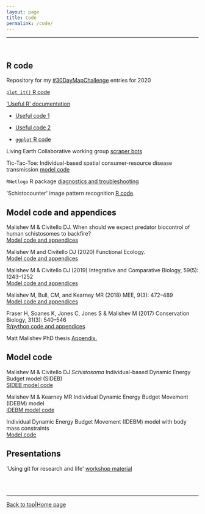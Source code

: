 ```yaml
---
layout: page
title: Code      
permalink: /code/
---  
```

<a id="top"></a>

******        
    
<br>     

## R code         

Repository for my [#30DayMapChallenge](https://github.com/darwinanddavis/worldmaps/tree/gh-pages/docs/30daymap2020) entries for 2020    

[`plot_it()` R code](https://github.com/darwinanddavis/plot_it)  

['Useful R' documentation](https://github.com/darwinanddavis/UsefulCode)  

* [Useful code 1](https://darwinanddavis.github.io/UsefulCode/UsefulCode.html)  

* [Useful code 2](https://darwinanddavis.github.io/UsefulCode/UsefulCode2.html)  

* [`ggplot` R code](https://darwinanddavis.github.io/UsefulCode/UsefulCode_ggplot.html)    

Living Earth Collaborative working group [scraper bots](https://github.com/darwinanddavis/LECWorkingGroup)  

Tic-Tac-Toe: Individual-based spatial consumer-resource disease transmission [model code](https://github.com/darwinanddavis/tictactoe)    
  
`RNetlogo` R package [diagnostics and troubleshooting](https://github.com/darwinanddavis/rnetlogo_diagnostics)   

'Schistocounter' image pattern recognition [R code](https://github.com/darwinanddavis/SchistoCount).    
  
## Model code and appendices       

Malishev M & Civitello DJ. When should we expect predator biocontrol of human schistosomes to backfire?   
[Model code and appendices](https://github.com/darwinanddavis/MalishevCivitello_biocontrol)      

Malishev M and Civitello DJ (2020) Functional Ecology.  
[Model code and appendices](https://github.com/darwinanddavis/MalishevCivitello_hostcontrol)            

Malishev M & Civitello DJ (2019) Integrative and Comparative Biology, 59(5): 1243–1252    
[Model code and appendices](https://github.com/darwinanddavis/MalishevCivitello_SICB)          

Malishev M, Bull, CM, and Kearney MR (2018) MEE, 9(3): 472–489  
[Model code and appendices](https://github.com/darwinanddavis/MalishevBullKearney)     
  
Fraser H, Soanes K, Jones C, Jones S & Malishev M (2017) Conservation Biology, 31(3): 540–546   
[R/python code and appendices](https://github.com/darwinanddavis/Fraser_etal_2017)            

Matt Malishev PhD thesis 
[Appendix.](https://github.com/darwinanddavis/Thesis)        

## Model code    

Malishev M & Civitello DJ _Schistosoma_ Individual-based Dynamic Energy Budget model (SIDEB)    
[SIDEB model code](https://github.com/darwinanddavis/SchistoIBM)           

Malishev M & Kearney MR Individual Dynamic Energy Budget Movement (IDEBM) model      
[IDEBM model code](https://github.com/darwinanddavis/Sleepy_IBM)        

Individual Dynamic Energy Budget Movement (IDEBM) model with body mass constraints   
[Model code](https://github.com/darwinanddavis/adultjuv)             
  
## Presentations             

'Using git for research and life' [workshop material](https://github.com/darwinanddavis/githubpres)        

<br>  
<br>  
  
******  

[Back to top](#top)|[Home page](./index.md)

  